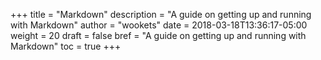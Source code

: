 +++
title = "Markdown"
description = "A guide on getting up and running with Markdown"
author = "wookets"
date = 2018-03-18T13:36:17-05:00
weight = 20
draft = false
bref = "A guide on getting up and running with Markdown"
toc = true
+++
